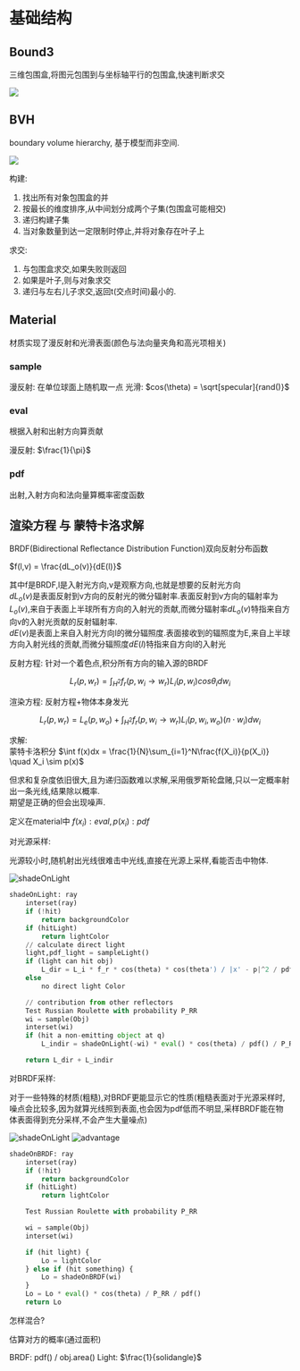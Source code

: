 
# 基础结构

## Bound3

三维包围盒,将图元包围到与坐标轴平行的包围盒,快速判断求交

![](./imgs/2Dboundary.jpg)

## BVH
 
 boundary volume hierarchy, 基于模型而非空间.

![](./imgs/bvh.jpg)

构建: 

1. 找出所有对象包围盒的并
2. 按最长的维度排序,从中间划分成两个子集(包围盒可能相交)
3. 递归构建子集
4. 当对象数量到达一定限制时停止,并将对象存在叶子上

求交:

1. 与包围盒求交,如果失败则返回
2. 如果是叶子,则与对象求交
3. 递归与左右儿子求交,返回t(交点时间)最小的.

## Material

材质实现了漫反射和光滑表面(颜色与法向量夹角和高光项相关)

### sample 

漫反射: 在单位球面上随机取一点
光滑: $cos(\theta) = \sqrt[specular]{rand()}$

### eval

根据入射和出射方向算贡献

漫反射: $\frac{1}{\pi}$

### pdf 

出射,入射方向和法向量算概率密度函数

## 渲染方程 与 蒙特卡洛求解

BRDF(Bidirectional Reflectance Distribution Function)双向反射分布函数

$f(l,v) = \frac{dL_o(v)}{dE(l)}$

其中f是BRDF,l是入射光方向,v是观察方向,也就是想要的反射光方向  
$dL_o(v)$是表面反射到v方向的反射光的微分辐射率.表面反射到v方向的辐射率为$L_o(v)$,来自于表面上半球所有方向的入射光的贡献,而微分辐射率$dL_o(v)$特指来自方向v的入射光贡献的反射辐射率.  
$dE(v)$是表面上来自入射光方向l的微分辐照度.表面接收到的辐照度为E,来自上半球方向入射光线的贡献,而微分辐照度$dE(l)$特指来自方向l的入射光

反射方程: 针对一个着色点,积分所有方向的输入源的BRDF

$$L_r(p,w_r) = \int_{H^2}f_r(p,w_i \to w_r)L_i(p,w_i)cos\theta_idw_i$$

渲染方程: 反射方程+物体本身发光

$$L_r(p,w_r) = L_e(p,w_o)+ \int_{H^2}f_r(p,w_i \to w_r)L_i(p,w_i,w_o)(n\cdot w_i)dw_i$$

求解:  
蒙特卡洛积分 $\int f(x)dx = \frac{1}{N}\sum_{i=1}^N\frac{f(X_i)}{p(X_i)} \quad X_i \sim p(x)$

但求和复杂度依旧很大,且为递归函数难以求解,采用俄罗斯轮盘赌,只以一定概率射出一条光线,结果除以概率.  
期望是正确的但会出现噪声.

定义在material中 $f(x_i) : eval, p(x_i) : pdf$

对光源采样:

光源较小时,随机射出光线很难击中光线,直接在光源上采样,看能否击中物体.

![shadeOnLight](./imgs/sampleOnLight.png)

```python
shadeOnLight: ray
    interset(ray)
    if (!hit)
        return backgroundColor
    if (hitLight)
        return lightColor
    // calculate direct light
    light,pdf_light = sampleLight()
    if (light can hit obj)
        L_dir = L_i * f_r * cos(theta) * cos(theta') / |x' - p|^2 / pdf_light
    else 
        no direct light Color

    // contribution from other reflectors
    Test Russian Roulette with probability P_RR
    wi = sample(Obj)
    interset(wi)
    if (hit a non-emitting object at q)
        L_indir = shadeOnLight(-wi) * eval() * cos(theta) / pdf() / P_RR

    return L_dir + L_indir
```

对BRDF采样:

对于一些特殊的材质(粗糙),对BRDF更能显示它的性质(粗糙表面对于光源采样时,噪点会比较多,因为就算光线照到表面,也会因为pdf低而不明显,采样BRDF能在物体表面得到充分采样,不会产生大量噪点)

![shadeOnLight](./imgs/sampleOnBRDF.png)
![advantage](./imgs/advantageOfMIS.png)

```python
shadeOnBRDF: ray
    interset(ray)
    if (!hit)
        return backgroundColor
    if (hitLight)
        return lightColor

    Test Russian Roulette with probability P_RR

    wi = sample(Obj)
    interset(wi)

    if (hit light) {
        Lo = lightColor
    } else if (hit something) {
        Lo = shadeOnBRDF(wi)
    }
    Lo = Lo * eval() * cos(theta) / P_RR / pdf()
    return Lo
```

怎样混合?

估算对方的概率(通过面积)

BRDF: pdf() / obj.area()
Light: $\frac{1}{solidangle}$